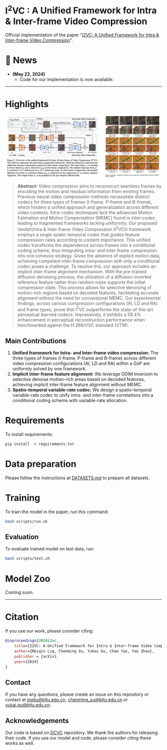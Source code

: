 # $\text{I}^2\text{VC}$ : A Unified Framework for Intra & Inter-frame Video Compression



<!-- > [**MaPLe: Multi-modal Prompt Learning**](https://arxiv.org/abs/2210.03117)<br>
> [Muhammad Uzair Khattak](https://scholar.google.com/citations?user=M6fFL4gAAAAJ&hl=en&authuser=1), [Hanoona Rasheed](https://scholar.google.com/citations?user=yhDdEuEAAAAJ&hl=en&authuser=1&oi=sra), [Muhammad Maaz](https://scholar.google.com/citations?user=vTy9Te8AAAAJ&hl=en&authuser=1&oi=sra), [Salman Khan](https://salman-h-khan.github.io/), [Fahad Shahbaz Khan](https://scholar.google.es/citations?user=zvaeYnUAAAAJ&hl=en) -->


<!-- [![Website](https://img.shields.io/badge/Project-Website-87CEEB)](https://muzairkhattak.github.io/multimodal-prompt-learning/)
[![paper](https://img.shields.io/badge/arXiv-Paper-<COLOR>.svg)](https://arxiv.org/abs/2210.03117)
[![video](https://img.shields.io/badge/Video-Presentation-F9D371)](https://youtu.be/fmULeaqAzfg)
[![slides](https://img.shields.io/badge/Presentation-Slides-B762C1)](https://drive.google.com/file/d/1GYei-3wjf4OgBVKi9tAzeif606sHBlIA/view?usp=share_link) -->


Official implementation of the paper "[I2VC: A Unified Framework for Intra & Inter-frame Video Compression](https://arxiv.org/)".



# :rocket: News
- **(May 22, 2024)**
  - Code for our implementation is now available.


<hr />

# Highlights

![main figure](doc/main.png)

> **Abstract:** Video compression aims to reconstruct seamless frames by encoding the motion and residual information from existing frames. Previous neural video compression methods necessitate distinct codecs for three types of frames (I-frame, P-frame and B-frame), which hinders a unified approach and generalization across different video contexts. Intra-codec techniques lack the advanced Motion Estimation and Motion Compensation (MEMC) found in inter-codec, leading to fragmented frameworks lacking uniformity. Our proposed \textbf{Intra \& Inter-frame Video Compression (I$^2$VC)} framework employs a single spatio-temporal codec that guides feature compression rates according to content importance. This unified codec transforms the dependence across frames into a conditional coding scheme, thus integrating intra- and inter-frame compression into one cohesive strategy. Given the absence of explicit motion data, achieving competent inter-frame compression with only a conditional codec poses a challenge. To resolve this, our approach includes an implicit inter-frame alignment mechanism. With the pre-trained diffusion denoising process, the utilization of a diffusion-inverted reference feature rather than random noise supports the initial compression state. This process allows for selective denoising of motion-rich regions based on decoded features, facilitating accurate alignment without the need for conventional MEMC. Our experimental findings, across various compression configurations (AI, LD and RA) and frame types, prove that I$^2$VC outperforms the state-of-the-art perceptual learned codecs. Impressively, it exhibits a 58.4\% enhancement in perceptual reconstruction performance when benchmarked against the H.266/VVC standard (VTM).

## Main Contributions

1) **Unified framework for Intra- and Inter-frame video compression:** The three types of frames (I-frame, P-frame and B-frame) across different video compression configurations (AI, LD and RA) within a GoP are uniformly solved by one framework.
2) **Implicit inter-frame feature alignment:** We leverage DDIM inversion to selective denoise motion-rich areas based on decoded features, achieving implicit inter-frame feature alignment without MEMC.
3) **Spatio-temporal variable-rate codec:** We design a spatio-temporal variable-rate codec to unify intra- and inter-frame correlations into a conditional coding scheme with variable-rate allocation. 

# Requirements
To install requirements:
```python
pip install -r requirements.txt
```

# Data preparation
Please follow the instructions at [DATASETS.md](docs/DATASETS.md) to prepare all datasets.



# Training
To train the model in the paper, run this command:
```bash
bash scripts/run.sh
```

## Evaluation
To evaluate trained model on test data, run:
```bash
bash scripts/test.sh
```
# Model Zoo

Coming soon.

<hr />

# Citation
If you use our work, please consider citing:
```bibtex
@inproceedings{2024i2vc,
    title={I2VC: A Unified Framework for Intra & Inter-frame Video Compression},
    author={Meiqin Liq, Chenming Xu, Yukai Gu, Chao Yao, Yao Zhao},
    publisher = {arXiv},
    year={2024}
}
```


## Contact
If you have any questions, please create an issue on this repository or contact at mqliu@bjtu.edu.cn, chenming_xu@bjtu.edu.cn or yukai.gu@bjtu.edu.cn.


## Acknowledgements

Our code is based on [DCVC](https://github.com/microsoft/DCVC) repository. We thank the authors for releasing their code. If you use our model and code, please consider citing these works as well.
